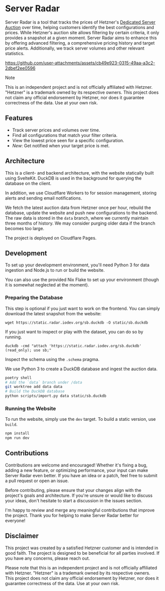 # Server Radar

Server Radar is a tool that tracks the prices of Hetzner's [Dedicated Server
Auction](https://www.hetzner.com/sb/) over time, helping customers identify the
best configurations and prices. While Hetzner's auction site allows filtering by
certain criteria, it only provides a snapshot at a given moment. Server Radar
aims to enhance this by offering advanced filtering, a comprehensive pricing
history and target price alerts. Additionally, we track server volumes and other
relevant statistics.

https://github.com/user-attachments/assets/cb49e923-0315-49aa-a3c2-2dbef2ee0596

> [!NOTE]
> This is an independent project and is not officially affiliated with Hetzner.
> "Hetzner" is a trademark owned by its respective owners. This project does
> not claim any official endorsement by Hetzner, nor does it guarantee
> correctness of the data. Use at your own risk.

## Features

* Track server prices and volumes over time.
* Find all configurations that match your filter criteria.
* View the lowest price seen for a specific configuration.
* *New*: Get notified when your target price is met.

## Architecture

This is a client- and backend architecture, with the website statically
built using SvelteKit. DuckDB is used in the background for querying the
database on the client.

In addition, we use Cloudflare Workers to for session management, storing
alerts and sending email notifications.

We fetch the latest auction data from Hetzner once per hour, rebuild the
database, update the website and push new configurations to the backend.
The raw data is stored in the `data` branch, where we currently maintain
three months of history. We may consider purging older data if the branch
becomes too large.

The project is deployed on Cloudflare Pages.

## Development

To set up your development environment, you'll need Python 3 for data ingestion
and Node.js to run or build the website.

You can also use the provided Nix Flake to set up your environment (though it is
somewhat neglected at the moment).

### Preparing the Database

This step is optional if you just want to work on the frontend. You can simply
download the latest snapshot from the website:

```
wget https://static.radar.iodev.org/sb.duckdb -O static/sb.duckdb
```

If you just want to inspect or play with the dataset, you can do so by running.

```
duckdb -cmd "attach 'https://static.radar.iodev.org/sb.duckdb' (read_only); use sb;"
```

Inspect the schema using the `.schema` pragma.

We use Python 3 to create a DuckDB database and ingest the auction data.

```sh
poetry shell
# Add the `data` branch under /data
git worktree add data data
# Build the DuckDB database
python scripts/import.py data static/sb.duckdb
```

### Running the Website

To run the website, simply use the `dev` target. To build a static version, use
`build`.

```sh
npm install
npm run dev
```
## Contributions

Contributions are welcome and encouraged! Whether it's fixing a bug, adding a
new feature, or optimizing performance, your input can make Server Radar even
better. If you have an idea or a patch, feel free to submit a pull request or
open an issue.

Before contributing, please ensure that your changes align with the project's
goals and architecture. If you're unsure or would like to discuss your ideas,
don't hesitate to start a discussion in the issues section.

I'm happy to review and merge any meaningful contributions that improve the
project. Thank you for helping to make Server Radar better for everyone!

## Disclaimer

This project was created by a satisfied Hetzner customer and is intended in good
faith. The project is designed to be beneficial for all parties involved. If you
have any concerns, please reach out.

Please note that this is an independent project and is not officially affiliated
with Hetzner. "Hetzner" is a trademark owned by its respective owners. This
project does not claim any official endorsement by Hetzner, nor does it
guarantee correctness of the data. Use at your own risk.
